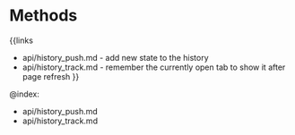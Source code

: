 
Methods
=======

{{links
- api/history_push.md - add new state to the history
- api/history_track.md - remember the currently open tab to show it after page refresh
}}

@index:
- api/history_push.md
- api/history_track.md


